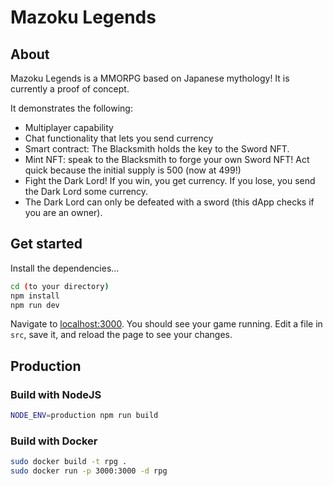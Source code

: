 # Mazoku Legends

## About

Mazoku Legends is a MMORPG based on Japanese mythology! It is currently a proof of concept.

It demonstrates the following:

* Multiplayer capability
* Chat functionality that lets you send currency
* Smart contract: The Blacksmith holds the key to the Sword NFT.
* Mint NFT: speak to the Blacksmith to forge your own Sword NFT! Act quick because the initial supply is 500 (now at 499!)
* Fight the Dark Lord! If you win, you get currency. If you lose, you send the Dark Lord some currency.
* The Dark Lord can only be defeated with a sword (this dApp checks if you are an owner).



## Get started

Install the dependencies...

```bash
cd (to your directory)
npm install
npm run dev
```

Navigate to [localhost:3000](http://localhost:3000). You should see your game running. Edit a file in `src`, save it, and reload the page to see your changes.



## Production

### Build with NodeJS

```bash
NODE_ENV=production npm run build
```

### Build with Docker

```bash
sudo docker build -t rpg .
sudo docker run -p 3000:3000 -d rpg
```


